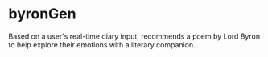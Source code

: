 # byronGen
Based on a user's real-time diary input, recommends a poem by Lord Byron to help explore their emotions with a literary companion.
